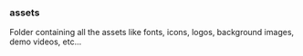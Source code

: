 ### assets
Folder containing all the assets like fonts, icons, logos, background images, demo videos, etc...